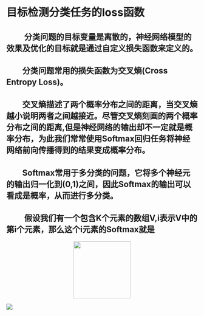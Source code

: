 # 目标检测分类任务的loss函数

## &emsp;&emsp; 分类问题的目标变量是离散的，神经网络模型的效果及优化的目标就是通过自定义损失函数来定义的。

## &emsp;&emsp;分类问题常用的损失函数为交叉熵(Cross Entropy Loss)。

## &emsp;&emsp;交叉熵描述了两个概率分布之间的距离，当交叉熵越小说明两者之间越接近。尽管交叉熵刻画的两个概率分布之间的距离,但是神经网络的输出却不一定就是概率分布，为此我们常常使用Softmax回归任务将神经网络前向传播得到的结果变成概率分布。
  
## &emsp;&emsp;Softmax常用于多分类的问题，它将多个神经元的输出归一化到(0,1)之间，因此Softmax的输出可以看成是概率，从而进行多分类。
  
## &emsp; &emsp;假设我们有一个包含K个元素的数组V,i表示V中的第i个元素，那么这个i元素的Softmax就是 
<div align=center><img width="150" height="150" src="http://chart.googleapis.com/chart?cht=tx&chl=$S_i=\frac{e^i}{sum^{j=k}_{j=1}{e^j}}$"/></div>

![](http://chart.googleapis.com/chart?cht=tx&chl=$S_i=\frac{e^i}{sum^{j=k}_{j=1}{e^j}}$)

<!--
<center><font face="黑体" size=7> $S_i = \frac{e^i }{sum^{j==k}_{j =1}{e^j}}$</font> </center>-->



